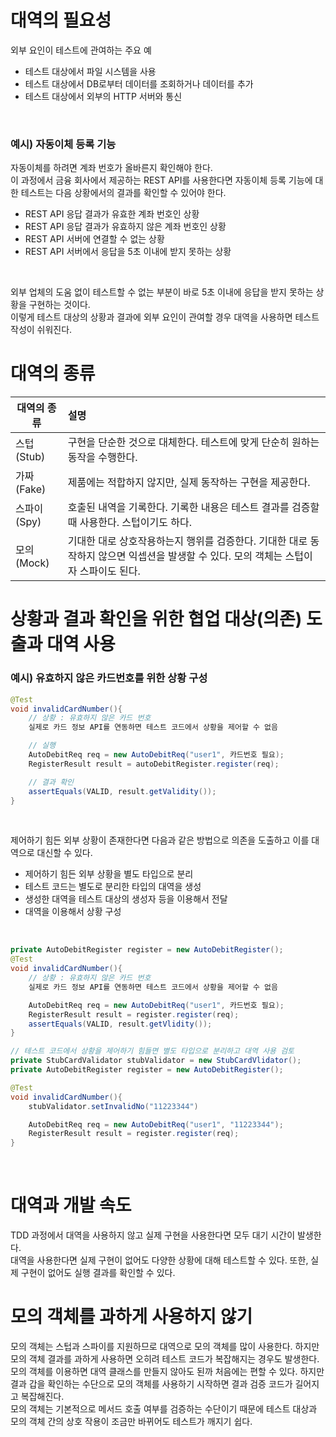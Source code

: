 # 대역의 필요성
외부 요인이 테스트에 관여하는 주요 예
- 테스트 대상에서 파일 시스템을 사용
- 테스트 대상에서 DB로부터 데이터를 조회하거나 데이터를 추가
- 테스트 대상에서 외부의 HTTP 서버와 통신
<br>

### 예시) 자동이체 등록 기능
자동이체를 하려면 계좌 번호가 올바른지 확인해야 한다. <BR>
이 과정에서 금융 회사에서 제공하는 REST API를 사용한다면 자동이체 등록 기능에 대한 테스트는 다음 상황에서의 결과를 확인할 수 있어야 한다. 
- REST API 응답 결과가 유효한 계좌 번호인 상황
- REST API 응답 결과가 유효하지 않은 계좌 번호인 상황
- REST API 서버에 연결할 수 없는 상황
- REST API 서버에서 응답을 5초 이내에 받지 못하는 상황
<br>

외부 업체의 도움 없이 테스트할 수 없는 부분이 바로 5초 이내에 응답을 받지 못하는 상황을 구현하는 것이다. <br>
이렇게 테스트 대상의 상황과 결과에 외부 요인이 관여할 경우 대역을 사용하면 테스트 작성이 쉬워진다. <br>

# 대역의 종류
|대역의 종류|설명|
|---|:---|
스텁(Stub)|구현을 단순한 것으로 대체한다. 테스트에 맞게 단순히 원하는 동작을 수행한다.
가짜(Fake)|제품에는 적합하지 않지만, 실제 동작하는 구현을 제공한다.
스파이(Spy)|호출된 내역을 기록한다. 기록한 내용은 테스트 결과를 검증할 때 사용한다. 스텁이기도 하다.
모의(Mock)|기대한 대로 상호작용하는지 행위를 검증한다. 기대한 대로 동작하지 않으면 익셉션을 발생할 수 있다. 모의 객체는 스텁이자 스파이도 된다. 

# 상황과 결과 확인을 위한 협업 대상(의존) 도출과 대역 사용
### 예시) 유효하지 않은 카드번호를 위한 상황 구성
```java
@Test
void invalidCardNumber(){
    // 상황 : 유효하지 않은 카드 번호
    실제로 카드 정보 API를 연동하면 테스트 코드에서 상황을 제어할 수 없음

    // 실행
    AutoDebitReq req = new AutoDebitReq("user1", 카드번호 필요);
    RegisterResult result = autoDebitRegister.register(req);

    // 결과 확인
    assertEquals(VALID, result.getValidity());
}
```
<br>

제어하기 힘든 외부 상황이 존재한다면 다음과 같은 방법으로 의존을 도출하고 이를 대역으로 대신할 수 있다.
- 제어하기 힘든 외부 상황을 별도 타입으로 분리
- 테스트 코드는 별도로 분리한 타입의 대역을 생성
- 생성한 대역을 테스트 대상의 생성자 등을 이용해서 전달
- 대역을 이용해서 상황 구성
<br>

```java
private AutoDebitRegister register = new AutoDebitRegister();
@Test
void invalidCardNumber(){
    // 상황 : 유효하지 않은 카드 번호
    실제로 카드 정보 API를 연동하면 테스트 코드에서 상황을 제어할 수 없음

    AutoDebitReq req = new AutoDebitReq("user1", 카드번호 필요);
    RegisterResult result = register.register(req);
    assertEquals(VALID, result.getVlidity());
}

// 테스트 코드에서 상황을 제어하기 힘들면 별도 타입으로 분리하고 대역 사용 검토
private StubCardValidator stubValidator = new StubCardVlidator();
private AutoDebitRegister register = new AutoDebitRegister();

@Test
void invalidCardNumber(){
    stubValidator.setInvalidNo("11223344")

    AutoDebitReq req = new AutoDebitReq("user1", "11223344");
    RegisterResult result = register.register(req);
}
```
<br>

# 대역과 개발 속도
TDD 과정에서 대역을 사용하지 않고 실제 구현을 사용한다면 모두 대기 시간이 발생한다. <br>
대역을 사용한다면 실제 구현이 없어도 다양한 상황에 대해 테스트할 수 있다. 또한, 실제 구현이 없어도 실행 결과를 확인할 수 있다. 

# 모의 객체를 과하게 사용하지 않기
모의 객체는 스텁과 스파이를 지원하므로 대역으로 모의 객체를 많이 사용한다. 하지만 모의 객체 결과를 과하게 사용하면 오히려 테스트 코드가 복잡해지는 경우도 발생한다. <br>
모의 객체를 이용하면 대역 클래스를 만들지 않아도 된까 처음에는 편할 수 있다. 하지만 결과 갑을 확인하는 수단으로 모의 객체를 사용하기 시작하면 결과 검증 코드가 길어지고 복잡해진다. <br>
모의 객체는 기본적으로 메서드 호출 여부를 검증하는 수단이기 때문에 테스트 대상과 모의 객체 간의 상호 작용이 조금만 바뀌어도 테스트가 깨지기 쉽다. 